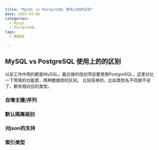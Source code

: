 ```yaml
---
title: "MySQL vs PostgreSQL 使用上的的区别"
date: 2025-03-06
categories:
  - Mysql
  - PostgreSQL
tags:
  - 数据库

---
```



## MySQL vs PostgreSQL 使用上的的区别
以前工作中用的都是MySQL。最近做的信创项目要使用PostgreSQL，这里对比一下常用的功能里，两种数据库的区别。
比较简单的，比如类型名不同就不说了，都有相对应的类型。

### 自增主键/序列

### 默认隔离级别

### 对json的支持

### 索引类型

